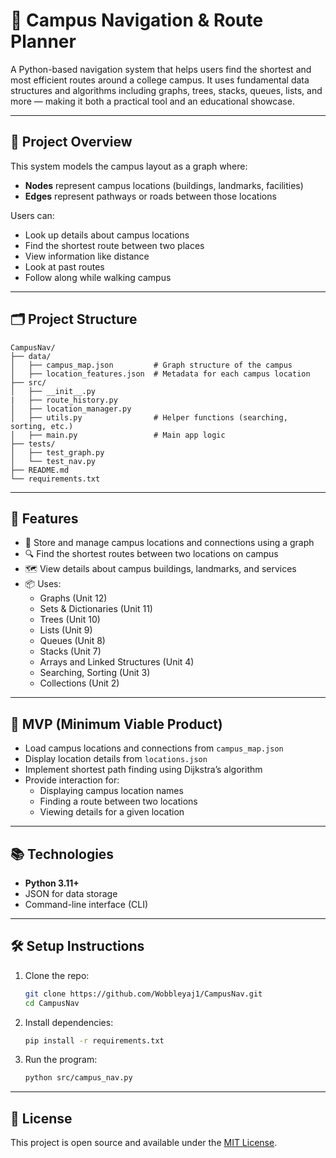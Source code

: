 # 📍 Campus Navigation & Route Planner

A Python-based navigation system that helps users find the shortest and most efficient routes around a college campus. It uses fundamental data structures and algorithms including graphs, trees, stacks, queues, lists, and more — making it both a practical tool and an educational showcase.

---

## 📖 Project Overview

This system models the campus layout as a graph where:
- **Nodes** represent campus locations (buildings, landmarks, facilities)
- **Edges** represent pathways or roads between those locations

Users can:
- Look up details about campus locations
- Find the shortest route between two places
- View information like distance
- Look at past routes
- Follow along while walking campus

---

## 🗂️ Project Structure

```
CampusNav/
├── data/
│   ├── campus_map.json         # Graph structure of the campus
│   ├── location_features.json  # Metadata for each campus location
├── src/
│   ├── __init__.py
|   ├── route_history.py
│   ├── location_manager.py
│   ├── utils.py                # Helper functions (searching, sorting, etc.)
│   ├── main.py                 # Main app logic
├── tests/
│   ├── test_graph.py
│   └── test_nav.py
├── README.md
└── requirements.txt
```

---

## 📌 Features

- 📌 Store and manage campus locations and connections using a graph
- 🔍 Find the shortest routes between two locations on campus
- 🗺️ View details about campus buildings, landmarks, and services
- 📦 Uses:
  - Graphs (Unit 12)
  - Sets & Dictionaries (Unit 11)
  - Trees (Unit 10)
  - Lists (Unit 9)
  - Queues (Unit 8)
  - Stacks (Unit 7)
  - Arrays and Linked Structures (Unit 4)
  - Searching, Sorting (Unit 3)
  - Collections (Unit 2)

---

## 🚀 MVP (Minimum Viable Product)

- Load campus locations and connections from `campus_map.json`
- Display location details from `locations.json`
- Implement shortest path finding using Dijkstra’s algorithm
- Provide interaction for:
  - Displaying campus location names
  - Finding a route between two locations
  - Viewing details for a given location

---

## 📚 Technologies

- **Python 3.11+**
- JSON for data storage
- Command-line interface (CLI)

---

## 🛠️ Setup Instructions

1. Clone the repo:
   ```bash
   git clone https://github.com/Wobbleyaj1/CampusNav.git
   cd CampusNav
   ```

2. Install dependencies:
   ```bash
   pip install -r requirements.txt
   ```

3. Run the program:
   ```bash
   python src/campus_nav.py
   ```

---

## 📝 License

This project is open source and available under the [MIT License](LICENSE).
